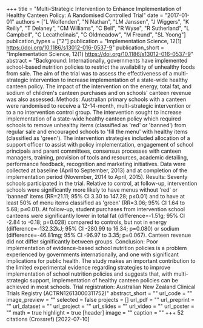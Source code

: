 +++
title = "Multi-Strategic Intervention to Enhance Implementation of Healthy Canteen Policy: A Randomised Controlled Trial"
date = "2017-01-01"
authors = ["L Wolfenden", "N Nathan", "LM Janssen", "J Wiggers", "K Reilly", "T Delaney", "CM Williams", "C Bell", "R Wyse", "R Sutherland", "L Campbell", "C Lecathelinais", "C Oldmeadow", "M Freund", "SL Yoong"]
publication_types = ["2"]
publication = "Implementation Science, 12(1) https://doi.org/10.1186/s13012-016-0537-9"
publication_short = "Implementation Science, 12(1) https://doi.org/10.1186/s13012-016-0537-9"
abstract = "Background: Internationally, governments have implemented school-based nutrition policies to restrict the availability of unhealthy foods from sale. The aim of the trial was to assess the effectiveness of a multi-strategic intervention to increase implementation of a state-wide healthy canteen policy. The impact of the intervention on the energy, total fat, and sodium of children's canteen purchases and on schools' canteen revenue was also assessed. Methods: Australian primary schools with a canteen were randomised to receive a 12-14-month, multi-strategic intervention or to a no intervention control group. The intervention sought to increase implementation of a state-wide healthy canteen policy which required schools to remove unhealthy items (classified as 'red' or 'banned') from regular sale and encouraged schools to 'fill the menu' with healthy items (classified as 'green'). The intervention strategies included allocation of a support officer to assist with policy implementation, engagement of school principals and parent committees, consensus processes with canteen managers, training, provision of tools and resources, academic detailing, performance feedback, recognition and marketing initiatives. Data were collected at baseline (April to September, 2013) and at completion of the implementation period (November, 2014 to April, 2015). Results: Seventy schools participated in the trial. Relative to control, at follow-up, intervention schools were significantly more likely to have menus without 'red' or 'banned' items (RR=21.11; 95% CI 3.30 to 147.28; p≤0.01) and to have at least 50% of menu items classified as 'green' (RR=3.06; 95% CI 1.64 to 5.68; p≤0.01). At follow-up, student purchases from intervention school canteens were significantly lower in total fat (difference=-1.51g; 95% CI -2.84 to -0.18; p=0.028) compared to controls, but not in energy (difference=-132.32kJ; 95% CI -280.99 to 16.34; p=0.080) or sodium (difference=-46.81mg; 95% CI -96.97 to 3.35; p=0.067). Canteen revenue did not differ significantly between groups. Conclusion: Poor implementation of evidence-based school nutrition policies is a problem experienced by governments internationally, and one with significant implications for public health. The study makes an important contribution to the limited experimental evidence regarding strategies to improve implementation of school nutrition policies and suggests that, with multi-strategic support, implementation of healthy canteen policies can be achieved in most schools. Trial registration: Australian New Zealand Clinical Trials Registry (ACTRN12613000311752)"
abstract_short = ""
url_code = ""
image_preview = ""
selected = false
projects = []
url_pdf = ""
url_preprint = ""
url_dataset = ""
url_project = ""
url_slides = ""
url_video = ""
url_poster = ""
math = true
highlight = true
[header]
image = ""
caption = ""
+++
52 citations (Crossref) [2022-07-10]
